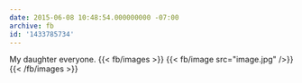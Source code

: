 ```yaml
---
date: 2015-06-08 10:48:54.000000000 -07:00
archive: fb
id: '1433785734'
---
```


My daughter everyone.
{{< fb/images >}}
{{< fb/image src="image.jpg" />}}
{{< /fb/images >}}
